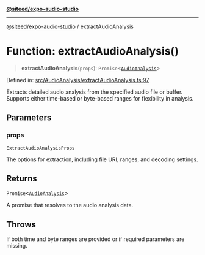 [**@siteed/expo-audio-studio**](../README.md)

***

[@siteed/expo-audio-studio](../README.md) / extractAudioAnalysis

# Function: extractAudioAnalysis()

> **extractAudioAnalysis**(`props`): `Promise`\<[`AudioAnalysis`](../interfaces/AudioAnalysis.md)\>

Defined in: [src/AudioAnalysis/extractAudioAnalysis.ts:97](https://github.com/deeeed/expo-audio-stream/blob/1af374ada18ec2cd4edeb151fc0e91e54f783b9e/packages/expo-audio-studio/src/AudioAnalysis/extractAudioAnalysis.ts#L97)

Extracts detailed audio analysis from the specified audio file or buffer.
Supports either time-based or byte-based ranges for flexibility in analysis.

## Parameters

### props

`ExtractAudioAnalysisProps`

The options for extraction, including file URI, ranges, and decoding settings.

## Returns

`Promise`\<[`AudioAnalysis`](../interfaces/AudioAnalysis.md)\>

A promise that resolves to the audio analysis data.

## Throws

If both time and byte ranges are provided or if required parameters are missing.
